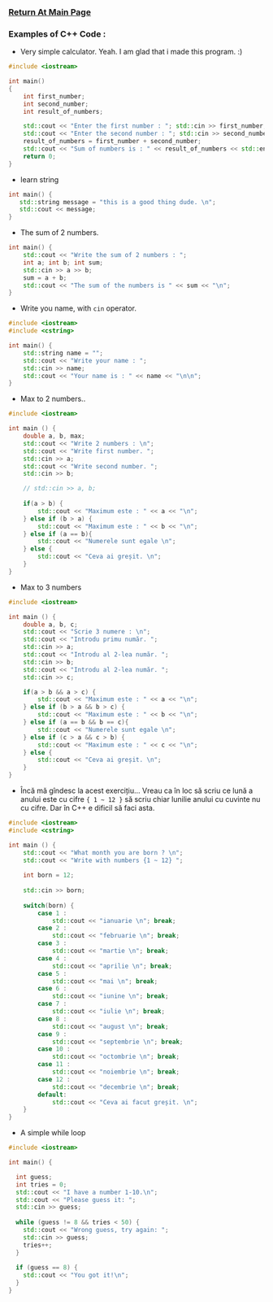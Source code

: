 ### [Return At Main Page](../README.md)

### Examples of C++ Code :
* Very simple calculator. Yeah. I am glad that i made this program. :)

```c++
#include <iostream> 

int main() 
{ 
    int first_number;
    int second_number;
    int result_of_numbers;

    std::cout << "Enter the first number : "; std::cin >> first_number;
    std::cout << "Enter the second number : "; std::cin >> second_number; 
    result_of_numbers = first_number + second_number; 
    std::cout << "Sum of numbers is : " << result_of_numbers << std::endl;
    return 0; 
}
```

* learn string

```c++
int main() {
   std::string message = "this is a good thing dude. \n";
   std::cout << message;
}
```

* The sum of 2 numbers.

```C++
int main() {
	std::cout << "Write the sum of 2 numbers : ";
	int a; int b; int sum;
	std::cin >> a >> b;
	sum = a + b;
	std::cout << "The sum of the numbers is " << sum << "\n";
}
```

* Write you name, with `cin` operator.

```c++
#include <iostream>
#include <cstring>

int main() {
	std::string name = "";
	std::cout << "Write your name : ";
	std::cin >> name;
	std::cout << "Your name is : " << name << "\n\n";
}
```

* Max to 2 numbers..

```c++
#include <iostream>

int main () {
	double a, b, max;
	std::cout << "Write 2 numbers : \n";
	std::cout << "Write first number. ";
	std::cin >> a;
	std::cout << "Write second number. ";
	std::cin >> b;

	// std::cin >> a, b;
	
	if(a > b) {
		std::cout << "Maximum este : " << a << "\n";
	} else if (b > a) {
		std::cout << "Maximum este : " << b << "\n";
	} else if (a == b){
		std::cout << "Numerele sunt egale \n";
	} else {
		std::cout << "Ceva ai greșit. \n";
	} 
}
``` 

* Max to 3 numbers

```C++
#include <iostream>

int main () {
	double a, b, c;
	std::cout << "Scrie 3 numere : \n";
	std::cout << "Introdu primu număr. ";
	std::cin >> a;
	std::cout << "Introdu al 2-lea număr. ";
	std::cin >> b;
	std::cout << "Introdu al 2-lea număr. ";
	std::cin >> c;

	if(a > b && a > c) {
		std::cout << "Maximum este : " << a << "\n";
	} else if (b > a && b > c) {
		std::cout << "Maximum este : " << b << "\n";
	} else if (a == b && b == c){
		std::cout << "Numerele sunt egale \n";
	} else if (c > a && c > b) {
		std::cout << "Maximum este : " << c << "\n";
	} else {
		std::cout << "Ceva ai greșit. \n";
	} 
}
```

* Încă mă gîndesc la acest exercițiu... Vreau ca în loc să scriu ce lună a anului este cu cifre `{ 1 ~ 12 }` să scriu chiar lunilie anului cu cuvinte nu cu cifre. Dar în C++ e dificil să faci asta.

```c++
#include <iostream>
#include <cstring>

int main () {
	std::cout << "What month you are born ? \n";
	std::cout << "Write with numbers {1 ~ 12} ";
	
	int born = 12;
	
	std::cin >> born;
	
	switch(born) {
		case 1 :
			std::cout << "ianuarie \n"; break;
		case 2 :
			std::cout << "februarie \n"; break;
		case 3 :
			std::cout << "martie \n"; break;
		case 4 :
			std::cout << "aprilie \n"; break;
		case 5 :
			std::cout << "mai \n"; break;
		case 6 :
			std::cout << "iunine \n"; break;
		case 7 :
			std::cout << "iulie \n"; break;
		case 8 :
			std::cout << "august \n"; break;
		case 9 :
			std::cout << "septembrie \n"; break;
		case 10 :
			std::cout << "octombrie \n"; break;
		case 11 :
			std::cout << "noiembrie \n"; break;
		case 12 :
			std::cout << "decembrie \n"; break;
		default:
			std::cout << "Ceva ai facut greșit. \n";
	}
}
```

* A simple while loop

```c++
#include <iostream>

int main() {

  int guess;
  int tries = 0;
  std::cout << "I have a number 1-10.\n";
  std::cout << "Please guess it: ";
  std::cin >> guess;
 
  while (guess != 8 && tries < 50) {
    std::cout << "Wrong guess, try again: ";
    std::cin >> guess;
    tries++;
  }
  
  if (guess == 8) {
    std::cout << "You got it!\n";
  }  
}
```